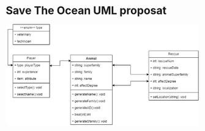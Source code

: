 # Save The Ocean UML proposat
![texto_alternativo](https://github.com/JoaquinAlcazar/SaveTheOcean/blob/master/SaveTheOceanUML.drawio.png?raw=true)
